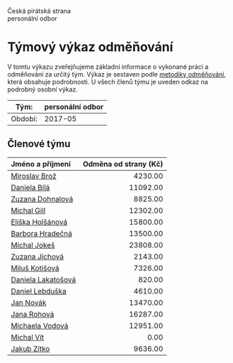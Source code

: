 Česká pirátská strana  
personální odbor

Týmový výkaz odměňování
===========================

V tomtu výkazu zveřejňujeme základní informace o vykonané práci a odměňování
za určitý tým. Výkaz je sestaven podle [metodiky odměňování][metodika],
která obsahuje podrobnosti. U všech členů týmu je uveden odkaz na podrobný osobní výkaz.

Tým:                     | personální odbor
-----------------------  | --------------------
Období:                  | 2017-05

Členové týmu
--------------

| Jméno a příjmení                          |   Odměna od strany (Kč) |
|:------------------------------------------|------------------------:|
| [Miroslav Brož](miroslav-broz/)           |                 4230.00 |
| [Daniela Bílá](daniela-bila/)             |                11092.00 |
| [Zuzana Dohnalová](zuzana-dohnalova/)     |                 8825.00 |
| [Michal Gill](michal-gill/)               |                12302.00 |
| [Eliška Holšánová](eliska-holsanova/)     |                15800.00 |
| [Barbora Hradečná](barbora-hradecna/)     |                13500.00 |
| [Michal Jokeš](michal-jokes/)             |                23808.00 |
| [Zuzana Jíchová](zuzana-jichova/)         |                 2143.00 |
| [Miluš Kotišová](milus-kotisova/)         |                 7326.00 |
| [Daniela Lakatošová](daniela-lakatosova/) |                  820.00 |
| [Daniel Lebduška](daniel-lebduska/)       |                 4610.00 |
| [Jan Novák](jan-novak/)                   |                13470.00 |
| [Jana Rohová](jana-rohova/)               |                16287.00 |
| [Michaela Vodová](michaela-vodova/)       |                12951.00 |
| [Michal Vít](michal-vit/)                 |                    0.00 |
| [Jakub Zítko](jakub-zitko/)               |                 9636.00 |


[metodika]: https://redmine.pirati.cz/projects/po/wiki/Odmenovani
